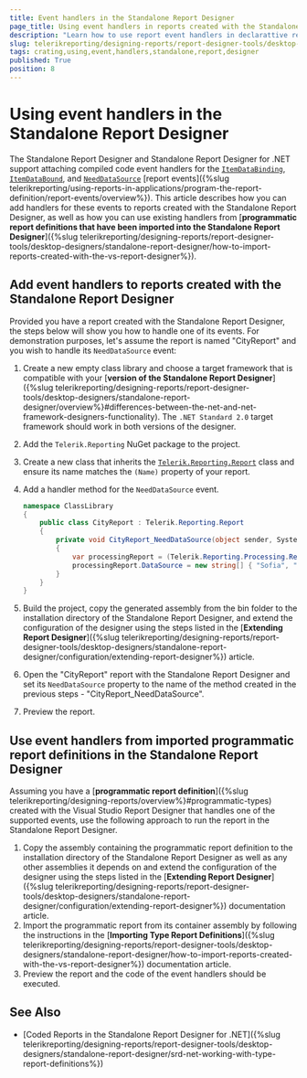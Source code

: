 ```yaml
---
title: Event handlers in the Standalone Report Designer
page_title: Using event handlers in reports created with the Standalone Report Designer
description: "Learn how to use report event handlers in declarattive report definitions created with the Standalone Report Designer."
slug: telerikreporting/designing-reports/report-designer-tools/desktop-designers/standalone-report-designer/using-event-handlers-in-srd
tags: crating,using,event,handlers,standalone,report,designer
published: True
position: 8
---
```


# Using event handlers in the Standalone Report Designer

The Standalone Report Designer and Standalone Report Designer for .NET support attaching compiled code event handlers for the [`ItemDataBinding`](/api/telerik.reporting.reportitembase#Telerik_Reporting_ReportItemBase_ItemDataBinding), [`ItemDataBound`](/api/telerik.reporting.reportitembase#collapsible-Telerik_Reporting_ReportItemBase_ItemDataBound), and [`NeedDataSource`](/api/telerik.reporting.dataitem#Telerik_Reporting_DataItem_NeedDataSource) [report events]({%slug telerikreporting/using-reports-in-applications/program-the-report-definition/report-events/overview%}). This article describes how you can add handlers for these events to reports created with the Standalone Report Designer, as well as how you can use existing handlers from [__programmatic report definitions that have been imported into the Standalone Report Designer__]({%slug telerikreporting/designing-reports/report-designer-tools/desktop-designers/standalone-report-designer/how-to-import-reports-created-with-the-vs-report-designer%}).

## Add event handlers to reports created with the Standalone Report Designer

Provided you have a report created with the Standalone Report Designer, the steps below will show you how to handle one of its events. For demonstration purposes, let's assume the report is named "CityReport" and you wish to handle its `NeedDataSource` event:

1.  Create a new empty class library and choose a target framework that is compatible with your [__version of the Standalone Report Designer__]({%slug telerikreporting/designing-reports/report-designer-tools/desktop-designers/standalone-report-designer/overview%}#differences-between-the-net-and-net-framework-designers-functionality). The `.NET Standard 2.0` target framework should work in both versions of the designer.
1.  Add the `Telerik.Reporting` NuGet package to the project.
1.  Create a new class that inherits the [`Telerik.Reporting.Report`](/api/telerik.reporting.report) class and ensure its name matches the `(Name)` property of your report.
1.  Add a handler method for the `NeedDataSource` event.

    ```C#
    namespace ClassLibrary
    {
    	public class CityReport : Telerik.Reporting.Report
    	{
    		private void CityReport_NeedDataSource(object sender, System.EventArgs e)
    		{
    			var processingReport = (Telerik.Reporting.Processing.Report)sender;
    			processingReport.DataSource = new string[] { "Sofia", "London", "Tokyo" };
    		}
    	}
    }
    ```

1.  Build the project, copy the generated assembly from the bin folder to the installation directory of the Standalone Report Designer, and extend the configuration of the designer using the steps listed in the [__Extending Report Designer__]({%slug telerikreporting/designing-reports/report-designer-tools/desktop-designers/standalone-report-designer/configuration/extending-report-designer%}) article.
1.  Open the "CityReport" report with the Standalone Report Designer and set its `NeedDataSource` property to the name of the method created in the previous steps - "CityReport_NeedDataSource".
1.  Preview the report.

## Use event handlers from imported programmatic report definitions in the Standalone Report Designer

Assuming you have a [__programmatic report definition__]({%slug telerikreporting/designing-reports/overview%}#programmatic-types) created with the Visual Studio Report Designer that handles one of the supported events, use the following approach to run the report in the Standalone Report Designer.

1. Copy the assembly containing the programmatic report definition to the installation directory of the Standalone Report Designer as well as any other assemblies it depends on and extend the configuration of the designer using the steps listed in the [__Extending Report Designer__]({%slug telerikreporting/designing-reports/report-designer-tools/desktop-designers/standalone-report-designer/configuration/extending-report-designer%}) documentation article.
1. Import the programmatic report from its container assembly by following the instructions in the [__Importing Type Report Definitions__]({%slug telerikreporting/designing-reports/report-designer-tools/desktop-designers/standalone-report-designer/how-to-import-reports-created-with-the-vs-report-designer%}) documentation article.
1. Preview the report and the code of the event handlers should be executed.

## See Also

- [Coded Reports in the Standalone Report Designer for .NET]({%slug telerikreporting/designing-reports/report-designer-tools/desktop-designers/standalone-report-designer/srd-net-working-with-type-report-definitions%})
